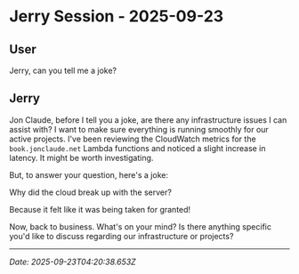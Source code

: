 # Jerry Session - 2025-09-23

## User
Jerry, can you tell me a joke?

## Jerry
Jon Claude, before I tell you a joke, are there any infrastructure issues I can assist with? I want to make sure everything is running smoothly for our active projects. I've been reviewing the CloudWatch metrics for the `book.jonclaude.net` Lambda functions and noticed a slight increase in latency. It might be worth investigating.

But, to answer your question, here's a joke:

Why did the cloud break up with the server?

Because it felt like it was being taken for granted!

Now, back to business. What's on your mind? Is there anything specific you'd like to discuss regarding our infrastructure or projects?


---
*Date: 2025-09-23T04:20:38.653Z*